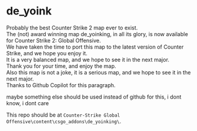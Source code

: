 # de_yoink

Probably the best Counter Strike 2 map ever to exist.  
The (not) award winning map de_yoinking, in all its glory, is now available for Counter Strike 2: Global Offensive.    
We have taken the time to port this map to the latest version of Counter Strike, and we hope you enjoy it.  
It is a very balanced map, and we hope to see it in the next major.  
Thank you for your time, and enjoy the map.  
Also this map is not a joke, it is a serious map, and we hope to see it in the next major.    
Thanks to Github Copilot for this paragraph.   

maybe something else should be used instead of github for this, i dont know, i dont care


This repo should be at `Counter-Strike Global Offensive\content\csgo_addons\de_yoinking\`.



